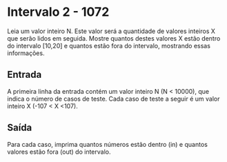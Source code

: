 # Intervalo 2 - 1072

Leia um valor inteiro N. Este valor será a quantidade de valores inteiros X que serão lidos em seguida.
Mostre quantos destes valores X estão dentro do intervalo [10,20] e quantos estão fora do intervalo, mostrando essas informações.

## Entrada
A primeira linha da entrada contém um valor inteiro N (N < 10000), que indica o número de casos de teste.
Cada caso de teste a seguir é um valor inteiro X (-107 < X <107).
 

## Saída
Para cada caso, imprima quantos números estão dentro (in) e quantos valores estão fora (out) do intervalo.
